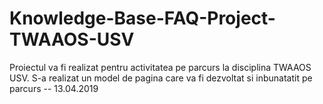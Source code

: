 # Knowledge-Base-FAQ-Project-TWAAOS-USV
Proiectul va fi realizat pentru activitatea pe parcurs la disciplina TWAAOS USV.
S-a realizat un model de pagina care va fi dezvoltat si inbunatatit pe parcurs -- 13.04.2019
